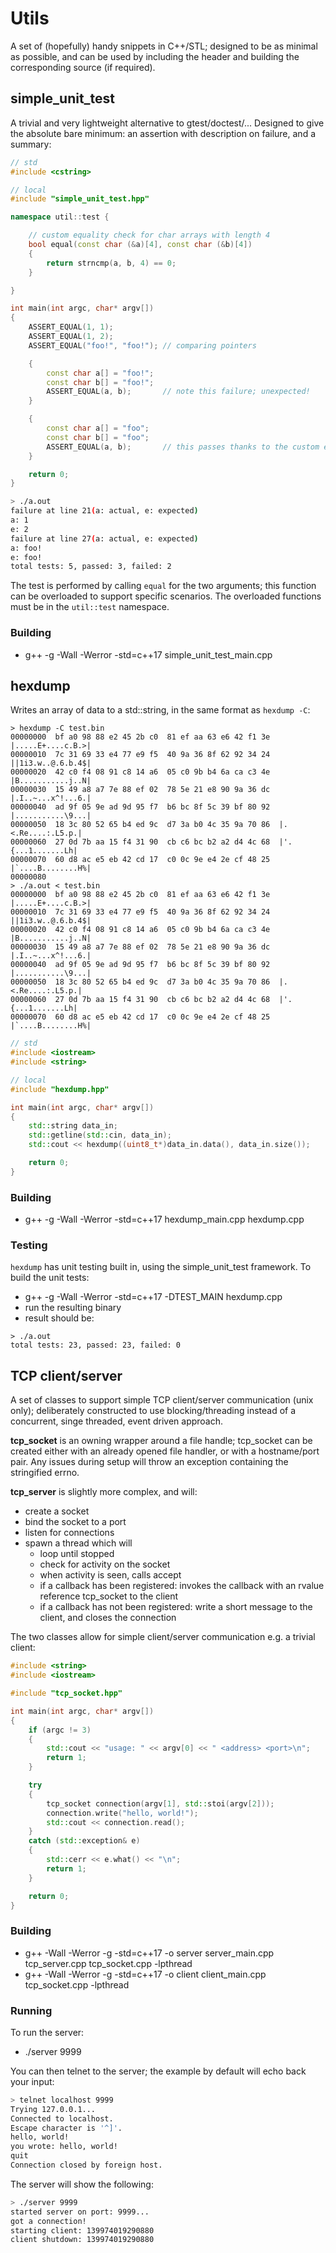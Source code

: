 # Utils

A set of (hopefully) handy snippets in C++/STL; designed to be as minimal as possible, and can be used by including the header and building the corresponding source (if required).

## simple_unit_test

A trivial and very lightweight alternative to gtest/doctest/... Designed to give the absolute bare minimum: an assertion with description on failure, and a summary:

```c++
// std
#include <cstring>

// local
#include "simple_unit_test.hpp"

namespace util::test {

    // custom equality check for char arrays with length 4
    bool equal(const char (&a)[4], const char (&b)[4])
    {
        return strncmp(a, b, 4) == 0;
    }

}

int main(int argc, char* argv[])
{
    ASSERT_EQUAL(1, 1);
    ASSERT_EQUAL(1, 2);
    ASSERT_EQUAL("foo!", "foo!"); // comparing pointers

    {
        const char a[] = "foo!";
        const char b[] = "foo!";
        ASSERT_EQUAL(a, b);       // note this failure; unexpected!
    }

    {
        const char a[] = "foo";
        const char b[] = "foo";
        ASSERT_EQUAL(a, b);       // this passes thanks to the custom equal function
    }

    return 0;
}
```

```sh
> ./a.out 
failure at line 21(a: actual, e: expected)
a: 1
e: 2
failure at line 27(a: actual, e: expected)
a: foo!
e: foo!
total tests: 5, passed: 3, failed: 2

```

The test is performed by calling `equal` for the two arguments; this function can be overloaded to support specific scenarios. The overloaded functions must be in the `util::test` namespace.

### Building

* g++ -g -Wall -Werror -std=c++17 simple_unit_test_main.cpp

## hexdump

Writes an array of data to a std::string, in the same format as `hexdump -C`:

```
> hexdump -C test.bin 
00000000  bf a0 98 88 e2 45 2b c0  81 ef aa 63 e6 42 f1 3e  |.....E+....c.B.>|
00000010  7c 31 69 33 e4 77 e9 f5  40 9a 36 8f 62 92 34 24  ||1i3.w..@.6.b.4$|
00000020  42 c0 f4 08 91 c8 14 a6  05 c0 9b b4 6a ca c3 4e  |B...........j..N|
00000030  15 49 a8 a7 7e 88 ef 02  78 5e 21 e8 90 9a 36 dc  |.I..~...x^!...6.|
00000040  ad 9f 05 9e ad 9d 95 f7  b6 bc 8f 5c 39 bf 80 92  |...........\9...|
00000050  18 3c 80 52 65 b4 ed 9c  d7 3a b0 4c 35 9a 70 86  |.<.Re....:.L5.p.|
00000060  27 0d 7b aa 15 f4 31 90  cb c6 bc b2 a2 d4 4c 68  |'.{...1.......Lh|
00000070  60 d8 ac e5 eb 42 cd 17  c0 0c 9e e4 2e cf 48 25  |`....B........H%|
00000080
> ./a.out < test.bin 
00000000  bf a0 98 88 e2 45 2b c0  81 ef aa 63 e6 42 f1 3e  |.....E+....c.B.>|
00000010  7c 31 69 33 e4 77 e9 f5  40 9a 36 8f 62 92 34 24  ||1i3.w..@.6.b.4$|
00000020  42 c0 f4 08 91 c8 14 a6  05 c0 9b b4 6a ca c3 4e  |B...........j..N|
00000030  15 49 a8 a7 7e 88 ef 02  78 5e 21 e8 90 9a 36 dc  |.I..~...x^!...6.|
00000040  ad 9f 05 9e ad 9d 95 f7  b6 bc 8f 5c 39 bf 80 92  |...........\9...|
00000050  18 3c 80 52 65 b4 ed 9c  d7 3a b0 4c 35 9a 70 86  |.<.Re....:.L5.p.|
00000060  27 0d 7b aa 15 f4 31 90  cb c6 bc b2 a2 d4 4c 68  |'.{...1.......Lh|
00000070  60 d8 ac e5 eb 42 cd 17  c0 0c 9e e4 2e cf 48 25  |`....B........H%|

```

```c++
// std
#include <iostream>
#include <string>

// local
#include "hexdump.hpp"

int main(int argc, char* argv[])
{
    std::string data_in;
    std::getline(std::cin, data_in);
    std::cout << hexdump((uint8_t*)data_in.data(), data_in.size());

    return 0;
}
```

### Building

* g++ -g -Wall -Werror -std=c++17 hexdump_main.cpp hexdump.cpp

### Testing

`hexdump` has unit testing built in, using the simple_unit_test framework. To build the unit tests:

* g++ -g -Wall -Werror -std=c++17 -DTEST_MAIN hexdump.cpp
* run the resulting binary
* result should be:

```
> ./a.out 
total tests: 23, passed: 23, failed: 0
```

## TCP client/server

A set of classes to support simple TCP client/server communication (unix only); deliberately constructed to use blocking/threading instead of a concurrent, singe threaded, event driven approach.

**tcp_socket** is an owning wrapper around a file handle; tcp_socket can be created either with an already opened file handler,
or with a hostname/port pair. Any issues during setup will throw an exception containing the stringified errno.

**tcp_server** is slightly more complex, and will:

* create a socket
* bind the socket to a port
* listen for connections
* spawn a thread which will
  * loop until stopped
  * check for activity on the socket
  * when activity is seen, calls accept
  * if a callback has been registered: invokes the callback with an rvalue reference tcp_socket to the client
  * if a callback has not been registered: write a short message to the client, and closes the connection

The two classes allow for simple client/server communication e.g. a trivial client:

```c++
#include <string>
#include <iostream>

#include "tcp_socket.hpp"

int main(int argc, char* argv[])
{
    if (argc != 3)
    {
        std::cout << "usage: " << argv[0] << " <address> <port>\n";
        return 1;
    }

    try
    {
        tcp_socket connection(argv[1], std::stoi(argv[2]));
        connection.write("hello, world!");
        std::cout << connection.read();
    }
    catch (std::exception& e)
    {
        std::cerr << e.what() << "\n";
        return 1;
    }

    return 0;
}
```

### Building

* g++ -Wall -Werror -g -std=c++17 -o server server_main.cpp tcp_server.cpp tcp_socket.cpp -lpthread
* g++ -Wall -Werror -g -std=c++17 -o client client_main.cpp tcp_socket.cpp -lpthread

### Running

To run the server:

* ./server 9999

You can then telnet to the server; the example by default will echo back your input:

```sh
> telnet localhost 9999
Trying 127.0.0.1...
Connected to localhost.
Escape character is '^]'.
hello, world!
you wrote: hello, world!
quit
Connection closed by foreign host.
```

The server will show the following:

```sh
> ./server 9999
started server on port: 9999...
got a connection!
starting client: 139974019290880
client shutdown: 139974019290880
```